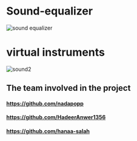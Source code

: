 # Sound-equalizer
![sound equalizer](https://user-images.githubusercontent.com/61320897/169918897-01f4ff9a-1768-4098-b2f2-407122d3aa6d.PNG)
# virtual instruments
![sound2](https://user-images.githubusercontent.com/61320897/169918959-45a3105f-875a-4e6b-9549-7ef591d57449.PNG)
## The team involved in the project
#### https://github.com/nadapopp
#### https://github.com/HadeerAnwer1356
#### https://github.com/hanaa-salah
